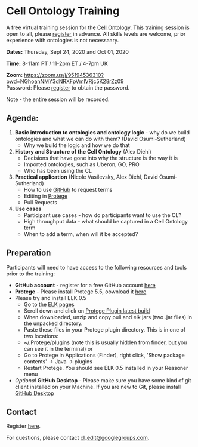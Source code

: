 # Cell Ontology Training

A free virtual training session for the [Cell Ontology](https://github.com/obophenotype/cell-ontology). This training session is open to all, please [register](https://docs.google.com/forms/d/e/1FAIpQLSdQud9QmKylV-6quqhWe6xIQxMu542qKqny3vOZRI9-XLreGA/viewform) in advance. All skills levels are welcome, prior experience with ontologies is not necessaary.

**Dates:**
Thursday, Sept 24, 2020 and Oct 01, 2020

**Time:**
8-11am PT / 11-2pm ET / 4-7pm UK

**Zoom:**
https://zoom.us/j/95194536310?pwd=NGhoanNMY3dNRXFpVmlVRjc5K28rZz09  
Password: Please [register](https://docs.google.com/forms/d/e/1FAIpQLSdQud9QmKylV-6quqhWe6xIQxMu542qKqny3vOZRI9-XLreGA/viewform) to obtain the password. 

Note - the entire session will be recorded.

## Agenda:

1. **Basic introduction to ontologies and ontology logic** - why do we build ontologies and what we can do with them? (David Osumi-Sutherland)
    - Why we build the logic and how we do that
2. **History and Structure of the Cell Ontology** (Alex Diehl)
    - Decisions that have gone into why the structure is the way it is
    - Imported ontologies, such as Uberon, GO, PRO
    - Who has been using the CL
3. **Practical application** (Nicole Vasilevsky, Alex Diehl, David Osumi-Sutherland)
    - How to use [GitHub](https://github.com/obophenotype/cell-ontology/issues/) to request terms
    - Editing in [Protege](https://protege.stanford.edu/)
    - Pull Requests
    <!-- - Cell Ontology Practical Training materials are [here}(https://docs.google.com/document/d/1owDKQjZG4MDrhQDAU9zjFjcxk9M0WAtXjsx38hR3T4w/edit) -->
4. **Use cases**
    - Participant use cases - how do participants want to use the CL?
    - High throughput data - what should be captured in a Cell Ontology term
    - When to add a term, when will it be accepted?
    
## Preparation

Participants will need to have access to the following resources and tools prior to the training:
- **GitHub account** - register for a free GitHub account [here](https://github.com/join?ref_cta=Sign+up&ref_loc=header+logged+out&ref_page=%2F&source=header-home)
- **Protege** - Please install Protege 5.5, oownload it [here](https://protege.stanford.edu/)
- Please try and install ELK 0.5
  - Go to the [ELK pages](https://github.com/liveontologies/elk-reasoner/wiki/GettingElk)
  - Scroll down and click on [Protege Plugin latest build](https://oss.sonatype.org/service/local/artifact/maven/content?r=snapshots&g=org.semanticweb.elk&a=elk-distribution-protege&e=zip&v=LATEST)
  - When downloaded, unzip and copy puli and elk jars (two .jar files) in the unpacked directory.
  -  Paste these files in your Protege plugin directory. This is in one of two locations:
  - ~/.Protege/plugins (note this is usually hidden from finder, but you can see it in the terminal) or
  - Go to Protege in Applications (Finder), right click, 'Show package contents' -> Java -> plugins
  - Restart Protege. You should see ELK 0.5 installed in your Reasoner menu
- _Optional_ **GitHub Desktop** - Please make sure you have some kind of git client installed on your Machine. If you are new to Git, please install [GitHub Desktop](https://desktop.github.com/)

<!-- ## Join the Slack workspace -->

<!--  Join the anatomy-and-cell-ontologies workspace [here]() and join the cl-training channel [here](https://anatomy-and-cell-onto.slack.com/archives/C01A7LRAKN1). -->

## Contact

Register [here](https://docs.google.com/forms/d/e/1FAIpQLSdQud9QmKylV-6quqhWe6xIQxMu542qKqny3vOZRI9-XLreGA/viewform).

For questions, please contact cl_edit@googlegroups.com.
